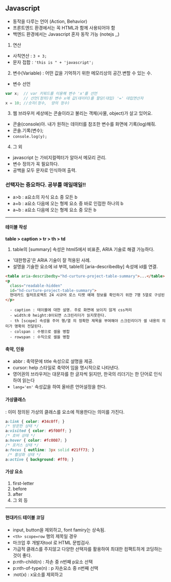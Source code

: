 ## Javascript
  - 동작을 다루는 언어 (Action, Behavior)
  - 프론트엔드 환경에서는 꼭 HTML과 함께 사용되어야 함
  - 백엔드 환경에서는 Javascript 혼자 동작 가능 (notejs ,,)

1. 연산
  - 사칙연산 : `3 + 3;`
  - 문자 접합 :  `'this is " + 'javascript';`

2. 변수(Variable) : 어떤 값을 기억하기 위한 메모리상의 공간.변할 수 있는 수.
- 변수 선언
```js
var x;  // var 키워드를 이용해 변수 'x'를 선언
        // 선언(정의)된 변수 x에 값(데이터)를 할당(대입) '=' 대입연산자
x = 10; //숫자(정수,  양의 정수)
```

3. 웹 브라우저 세상에는 콘솔이라고 불리는 객체(사물, object)가 살고 있어요.
  - 콘솔(console)아. 내가 원하는 데이터를 참조한 변수를 화면에 기록(log)해줘.
  - 콘솔.기록(변수);
  - `console.log(y);`

4. 그 외
  - javascript 는 가비지컬렉터가 알아서 메모리 관리.
  - 변수 정의가 꼭 필요하다.
  - 공백을 모두 문자로 인식하여 출력.

### **선택자는 중요하다. 공부를 매일매일!!**
  - a>b : a요소의 자식 요소 중 모든 b
  - a+b : a요소 다음에 오는 형제 요소 중 바로 인접한 하나의 b
  - a~b : a요소 다음에 오는 형제 요소 중 모든 b

----

#### 테이블 작성
**table > caption > tr > th > td**

1. table의 [summary] 속성은 html5에서 비표준, ARIA 기술로 해결 가능하다.
  - '대한항공'은 ARIA 기술이 잘 적용된 사례.
  - 설명을 기술한 요소에 id 부여,  table의 [aria-describedby] 속성에 id를 연결.
```html
<table aria-describedby="hd-curture-project-table-summary">...</table>
<p
  class="readable-hidden"
  id="hd-curture-project-table-summary">
  현대카드 컬처프로젝트 24 시규어 로스 티켓 예매 정보를 확인하기 위한 7행 5열로 구성된 표입니다.
</p>
```

```
  - caption : 테이블에 대한 설명. 주로 화면에 보이지 않게 css처리
  - width:0 height:0이되면 스크린리더가 읽지못한다.
  - th [scope] 속성을 주어 행/열 의 정확한 제목을 부여해야 스크린리더가 셀 내용의 의미가 명확히 전달된다.
  - colspan : 수평으로 셀을 병합
  - rowspan : 수직으로 셀을 병합
```
 
#### 축약, 인용
  - abbr : 축약문에 title 속성으로 설명을 제공.
  - cursor: help 스타일로 축약어 임을 명시적으로 나타낸다.
  - 영어권의 브라우저는 대문자를 한 글자씩 읽지만, 한국의 리더기는 한 단어로 인식하여 읽는다
  - `lang='en'` 속성값을 하여 올바른 언어설정을 한다.


#### 가상클래스
: 이미 정의된 가상의 클래스를 요소에 적용한다는 의미를 가진다.
```css
a:link { color: #34c0ff; }
/* 방문한 상태 */
a:visited { color: #5f00ff; }
/* 호버 상태 */
a:hover { color: #fc0087; }
/* 포커스 상태 */
a:focus { outline: 3px solid #21ff73; }
 /* 활성화 상태 */
a:active { background: #ff0; }
```

#### 가상 요소
1. first-letter
2. before
3. after 
4. 그 외 등

---- 

#### 현대카드 테이블 코딩
  - input, button을 제외하고, font famiry는 상속됨.
  - `<th> scope=row` 행의 제목일 경우
  - 마크업 후 개발자tool 로 HTML 문법검사. 
  - 가급적 클래스를 주지않고 다양한 선택자를 활용하여 최대한 컴팩트하게 코딩하는 것이 좋다.
  - p:nth-child(n) : 자손 중 n번째 p요소 선택
  - p:nth-of-type(n) : p 자손요소 중 n번째 선택
  - :not(x) : x요소를 제외하고